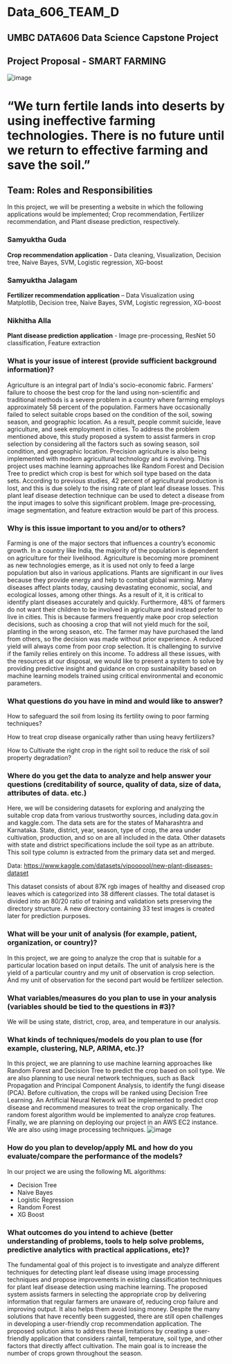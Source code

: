 # Data_606_TEAM_D
## UMBC DATA606 Data Science Capstone Project ##

## Project Proposal - SMART FARMING ##

![image](https://user-images.githubusercontent.com/78180757/173258582-eb2cce29-6e5e-4c9f-9ce6-e7a4016a17c6.png)


# “We turn fertile lands into deserts by using ineffective farming technologies. There is no future until we return to effective farming and save the soil.” 

## Team: Roles and Responsibilities ##

In this project, we will be presenting a website in which the following applications would be implemented; Crop recommendation, Fertilizer recommendation, and Plant disease prediction, respectively.

### Samyuktha Guda ###

**Crop recommendation application** - Data cleaning, Visualization, Decision tree, Naive Bayes, SVM, Logistic regression, XG-boost

### Samyuktha Jalagam ###

**Fertilizer recommendation application** – Data Visualization using Matplotlib, Decision tree, Naive Bayes, SVM, Logistic regression, XG-boost

### Nikhitha Alla ###

**Plant disease prediction application** - Image pre-processing, ResNet 50 classification, Feature extraction

### What is your issue of interest (provide sufficient background information)? ###

Agriculture is an integral part of India's socio-economic fabric. Farmers' failure to choose the best crop for the land using non-scientific and traditional methods is a severe problem in a country where farming employs approximately 58 percent of the population. Farmers have occasionally failed to select suitable crops based on the condition of the soil, sowing season, and geographic location. As a result, people commit suicide, leave agriculture, and seek employment in cities. To address the problem mentioned above, this study proposed a system to assist farmers in crop selection by considering all the factors such as sowing season, soil condition, and geographic location. Precision agriculture is also being implemented with modern agricultural technology and is evolving. This project uses machine learning approaches like Random Forest and Decision Tree to predict which crop is best for which soil type based on the data sets. According to previous studies, 42 percent of agricultural production is lost, and this is due solely to the rising rate of plant leaf disease losses. This plant leaf disease detection technique can be used to detect a disease from the input images to solve this significant problem. Image pre-processing, image segmentation, and feature extraction would be part of this process.

### Why is this issue important to you and/or to others? ###

Farming is one of the major sectors that influences a country’s economic growth. In a country like India, the majority of the population is dependent on agriculture for their livelihood. Agriculture is becoming more prominent as new technologies emerge, as it is used not only to feed a large population but also in various applications. Plants are significant in our lives because they provide energy and help to combat global warming. Many diseases affect plants today, causing devastating economic, social, and ecological losses, among other things. As a result of it, it is critical to identify plant diseases accurately and quickly. 
Furthermore, 48% of farmers do not want their children to be involved in agriculture and instead prefer to live in cities. This is because farmers frequently make poor crop selection decisions, such as choosing a crop that will not yield much for the soil, planting in the wrong season, etc. The farmer may have purchased the land from others, so the decision was made without prior experience. A reduced yield will always come from poor crop selection. It is challenging to survive if the family relies entirely on this income. To address all these issues, with the resources at our disposal, we would like to present a system to solve by providing predictive insight and guidance on crop sustainability based on machine learning models trained using critical environmental and economic parameters.

### What questions do you have in mind and would like to answer? ###

How to safeguard the soil from losing its fertility owing to poor farming techniques?

How to treat crop disease organically rather than using heavy fertilizers?

How to Cultivate the right crop in the right soil to reduce the risk of soil property degradation?

### Where do you get the data to analyze and help answer your questions (creditability of source, quality of data, size of data, attributes of data. etc.) ###

Here, we will be considering datasets for exploring and analyzing the suitable crop data from various trustworthy sources, including data.gov.in and kaggle.com. 
The data sets are for the states of Maharashtra and Karnataka. State, district, year, season, type of crop, the area under cultivation, production, and so on are all included in the data. Other datasets with state and district specifications include the soil type as an attribute. This soil type column is extracted from the primary data set and merged. 

Data:
https://www.kaggle.com/datasets/vipoooool/new-plant-diseases-dataset

This dataset consists of about 87K rgb images of healthy and diseased crop leaves which is categorized into 38 different classes. The total dataset is divided into an 80/20 ratio of training and validation sets preserving the directory structure. A new directory containing 33 test images is created later for prediction purposes.

### What will be your unit of analysis (for example, patient, organization, or country)? ###

In this project, we are going to analyze the crop that is suitable for a particular location based on input details. The unit of analysis here is the yield of a particular country and my unit of observation is crop selection. And my unit of observation for the second part would be fertilizer selection.

### What variables/measures do you plan to use in your analysis (variables should be tied to the questions in #3)? ###

We will be using state, district, crop, area, and temperature in our analysis.

### What kinds of techniques/models do you plan to use (for example, clustering, NLP, ARIMA, etc.)? ###

In this project, we are planning to use machine learning approaches like Random Forest and Decision Tree to predict the crop based on soil type. We are also planning to use neural network techniques, such as Back Propagation and Principal Component Analysis, to identify the fungi disease (PCA). Before cultivation, the crops will be ranked using Decision Tree Learning. An Artificial Neural Network will be implemented to predict crop disease and recommend measures to treat the crop organically. The random forest algorithm would be implemented to analyze crop features. Finally, we are planning on deploying our project in an AWS EC2 instance. We are also using image processing techniques.
 ![image](https://user-images.githubusercontent.com/78180757/173258426-c6f6f81c-f06e-4b0a-8832-1b1046492440.png)


### How do you plan to develop/apply ML and how do you evaluate/compare the performance of the models? ###

In our project we are using the following ML algorithms:
* Decision Tree
* Naive Bayes
* Logistic Regression
* Random Forest 
* XG Boost
 
### What outcomes do you intend to achieve (better understanding of problems, tools to help solve problems, predictive analytics with practical applications, etc)? ###

The fundamental goal of this project is to investigate and analyze different techniques for detecting plant leaf disease using image processing techniques and propose improvements in existing classification techniques for plant leaf disease detection using machine learning. The proposed system assists farmers in selecting the appropriate crop by delivering information that regular farmers are unaware of, reducing crop failure and improving output. It also helps them avoid losing money.
Despite the many solutions that have recently been suggested, there are still open challenges in developing a user-friendly crop recommendation application. The proposed solution aims to address these limitations by creating a user-friendly application that considers rainfall, temperature, soil type, and other factors that directly affect cultivation. The main goal is to increase the number of crops grown throughout the season.

